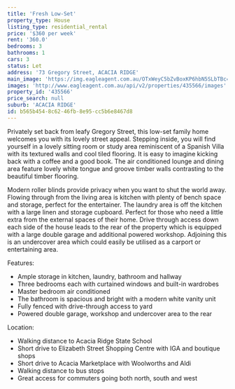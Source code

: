 ```yaml
---
title: 'Fresh Low-Set'
property_type: House
listing_type: residential_rental
price: '$360 per week'
rent: '360.0'
bedrooms: 3
bathrooms: 1
cars: 3
status: Let
address: '73 Gregory Street, ACACIA RIDGE'
main_image: 'https://img.eagleagent.com.au/OTxWeyC5bZvBoxKP6hbN5SLbTBc=/1280x854/smart/https://s3-us-west-2.amazonaws.com/eagleagent-orig/images/6825677/425810590-image-M.jpg'
images: 'http://www.eagleagent.com.au/api/v2/properties/435566/images'
property_id: '435566'
price_search: null
suburb: 'ACACIA RIDGE'
id: b565b454-8c62-46fb-8e95-cc5b6e8467d8
---
```

Privately set back from leafy Gregory Street, this low-set family home welcomes you with its lovely street appeal. Stepping inside, you will find yourself in a lovely sitting room or study area reminiscent of a Spanish Villa with its textured walls and cool tiled flooring. It is easy to imagine kicking back with a coffee and a good book. The air conditioned lounge and dining area feature lovely white tongue and groove timber walls contrasting to the beautiful timber flooring.

Modern roller blinds provide privacy when you want to shut the world away. Flowing through from the living area is kitchen with plenty of bench space and storage, perfect for the entertainer. The laundry area is off the kitchen with a large linen and storage cupboard. Perfect for those who need a little extra from the external spaces of their home. Drive through access down each side of the house leads to the rear of the property which is equipped with a large double garage and additional powered workshop. Adjoining this is an undercover area which could easily be utilised as a carport or entertaining area.

Features:

*  Ample storage in kitchen, laundry, bathroom and hallway
*  Three bedrooms each with curtained windows and built-in wardrobes
*  Master bedroom air conditioned
*  The bathroom is spacious and bright with a modern white vanity unit
*  Fully fenced with drive-through access to yard
*  Powered double garage, workshop and undercover area to the rear

Location:

*  Walking distance to Acacia Ridge State School
*  Short drive to Elizabeth Street Shopping Centre with IGA and boutique shops
*  Short drive to Acacia Marketplace with Woolworths and Aldi
*  Walking distance to bus stops
*  Great access for commuters going both north, south and west